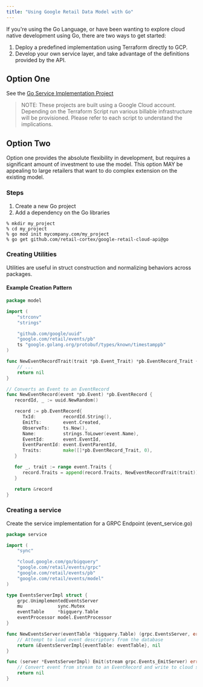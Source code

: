 ```yaml
---
title: "Using Google Retail Data Model with Go"
---
```


If you're using the Go Language, or have been wanting to explore cloud native
development using Go, there are two ways to get started:

1. Deploy a predefined implementation using Terraform directly to GCP.
2. Develop your own service layer, and take advantage of the definitions
   provided by the API.

## Option One

See the [Go Service Implementation Project]()

> NOTE: These projects are built using a Google Cloud account. Depending
> on the Terraform Script run various billable infrastructure will be provisioned.
> Please refer to each script to understand the implications.


## Option Two

Option one provides the absolute flexibility in development, but requires a
significant amount of investment to use the model. This option MAY be appealing
to large retailers that want to do complex extension on the existing model.

### Steps
1. Create a new Go project
2. Add a dependency on the Go libraries

```shell
% mkdir my_project
% cd my_project
% go mod init mycompany.com/my_project
% go get github.com/retail-cortex/google-retail-cloud-api@go
```

### Creating Utilities

Utilities are useful in struct construction and normalizing behaviors
across packages.

#### Example Creation Pattern
```go
package model

import (
	"strconv"
	"strings"

	"github.com/google/uuid"
	"google.com/retail/events/pb"
	ts "google.golang.org/protobuf/types/known/timestamppb"
)

func NewEventRecordTrait(trait *pb.Event_Trait) *pb.EventRecord_Trait {
	// ... 
	return nil
}

// Converts an Event to an EventRecord
func NewEventRecord(event *pb.Event) *pb.EventRecord {
   recordId, _ := uuid.NewRandom()

   record := pb.EventRecord{
      TxId:          recordId.String(),
      EmitTs:        event.Created,
      ObserveTs:     ts.Now(),
      Name:          strings.ToLower(event.Name),
      EventId:       event.EventId,
      EventParentId: event.EventParentId,
      Traits:        make([]*pb.EventRecord_Trait, 0),
   }

   for _, trait := range event.Traits {
      record.Traits = append(record.Traits, NewEventRecordTrait(trait))
   }

   return &record
}

```


### Creating a service

Create the service implementation for a GRPC Endpoint (event_service.go)
```go
package service

import (
	"sync"

	"cloud.google.com/go/bigquery"
	"google.com/retail/events/grpc"
	"google.com/retail/events/pb"
	"google.com/retail/events/model"
)

type EventsServerImpl struct {
	grpc.UnimplementedEventsServer
	mu             sync.Mutex
	eventTable     *bigquery.Table
	eventProcessor model.EventProcessor
}

func NewEventsServer(eventTable *bigquery.Table) (grpc.EventsServer, error) {
	// Attempt to load event descriptors from the database
	return &EventsServerImpl{eventTable: eventTable}, nil
}

func (server *EventsServerImpl) Emit(stream grpc.Events_EmitServer) error {
	// Convert event from stream to an EventRecord and write to cloud storage
	return nil
}
```

